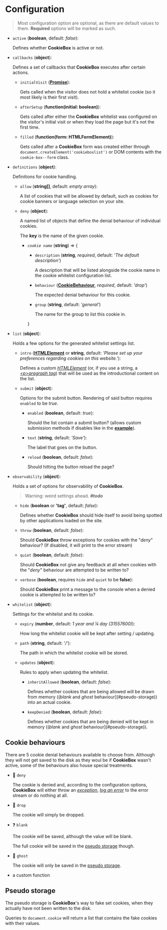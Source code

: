 # Configuration
>	Most configuration option are optional, as there are default values
	to them. **Required** options will be marked as such.

*	`active` (**boolean**, default: *false*):

	Defines whether **CookieBox** is active or not.

*	`callbacks` (**object**):

	Defines a set of callbacks that **CookieBox** executes after certain
	actions.

	*	`initialVisit` (**[Promise](https://developer.mozilla.org/docs/Web/JavaScript/Reference/Global_Objects/Promise)**):

		Gets called when the visitor does not hold a whitelist cookie
		(so it most likely is their first visit).
		
	*	`afterSetup` (**function(initial: boolean)**):

		Gets called after either the **CookieBox** whitelist was
		configured on the visitor's initial visit or when they load the
		page but it's not the first time.
		
	*	`filled` (**function(form: HTMLFormElement)**):

		Gets called after a **CookieBox** form was created either
		through `document.createElement('cookieboxlist')` or DOM
		contents with the `cookie-box--form` class.

*	`definitions` (**object**):

	Definitions for cookie handling.

	*	`allow` (**string[]**, default: *empty array*):

		A list of cookies that will be allowed by default, such as
		cookies for cookie banners or language selection on your site.

	*	`deny` (**object**):

		A named list of objects that define the denial behaviour of
		individual cookies.

		The **key** is the name of the given cookie.

		*	*`cookie name`* (**string**) => {

			*	`description` (**string**, *required*, default: *'The
				default description'*)

				A description that will be listed alongside the cookie
				name in the cookie whitelist configuration list.

			*	`behaviour` ([**CookieBehaviour**](#cookie-behaviours),
				*required*, default: *'drop'*)

				The expected denial behaviour for this cookie. 

			*	`group` (**string**, default: *'general'*)

				The name for the group to list this cookie in.

			}

*	`list` (**object**):

	Holds a few options for the generated whitelist settings list.

	*	`intro` ([**HTMLElement**](https://developer.mozilla.org/docs/Web/API/HTMLElement)
		or **string**, default: *'Please set up your preferences
		regarding cookies on this website.'*):

		Defines a custom [*HTMLElement*](https://developer.mozilla.org/docs/Web/API/HTMLElement)
		(or, if you use a string, a
		[*\<p>aragraph tag*](https://www.w3schools.com/tags/tag_p.asp))
		that will be used as the introductional content on the list.

	*	`submit` (**object**):

		Options for the submit button. Rendering of said button requires
		`enabled` to be *true*.

		*	`enabled` (**boolean**, default: *true*):

			Should the list contain a submit button? (allows custom
			submission methods if disables like in the
			[**example**](../example/index.html)).

		*	`text` (**string**, default: *'Save'*):

			The label that goes on the button.

		*	`reload` (**boolean**, default: *false*):

			Should hitting the button reload the page?

*	`observability` (**object**):

	Holds a set of options for observability of **CookieBox**.

	> Warning: weird settings ahead. ***#todo***

	*	`hide` (**boolean** or **'tag'**, default: *false*):

		Defines whether **CookieBox** should hide itself to avoid being
		spotted by other applications loaded on the site.
	*	`throw` (**boolean**, default: *false*):

		Should **CookieBox** throw exceptions for cookies with the
		"*deny*" behaviour? (If disabled, it will print to the error
		stream)
	*	`quiet` (**boolean**, default: *false*):

		Should **CookieBox** not give any feedback at all when cookies
		with the "*deny*" behaviour are attempted to be written to?
	*	`verbose` (**boolean**, requires `hide` and `quiet` to be
		**false**):

		Should **CookieBox** print a message to the console when a
		denied cookie is attempted to be written to?

*	`whitelist` (**object**):

	Settings for the whitelist and its cookie.

	*	`expiry` (**number**, default: *1 year and &frac14; day
		(31557600)*):

		How long the whitelist cookie will be kept after setting /
		updating.

	*	`path` (**string**, default: *'/'*):

		The path in which the whitelist cookie will be stored.

	*	`updates` (**object**):

		Rules to apply when updating the whitelist.

		*	`inheritAllowed` (**boolean**, default: *false*):
	
			Defines whether cookies that are being allowed will be drawn
			from memory ((*blank* and *ghost* behaviour](#pseudo-storage))
			into an actual cookie.
	
		*	`keepDenied` (**boolean**, default: *false*):
	
			Defines whether cookies that are being denied will be kept
			in memory ((*blank* and *ghost* behaviour](#pseudo-storage)).

## Cookie behaviours
There are 5 cookie denial behaviours available to choose from. Although
they will not get saved to the disk as they woul be if **CookieBox**
wasn't active, some of the behaviours also house special treatments.

*	🚫 `deny`

	The cookie is denied and, according to the configuration options,
	**CookieBox** will either throw an
	[*exception*](https://developer.mozilla.org/docs/Web/JavaScript/Reference/Statements/throw),
	[*log an error*](https://developer.mozilla.org/docs/Web/API/Console/error)
	to the error stream or do nothing at all.

*	🚮 `drop`

	The cookie will simply be dropped.

*	❓ `blank`

	The cookie *will* be saved, although the value will be blank.
	
	The full cookie will be saved in the
	[pseudo storage](#pseudo-storage) though.

*	👻 `ghost`

	The cookie will only be saved in the
	[pseudo storage](#pseudo-storage). 

*	a custom function

## Pseudo storage
The pseudo storage is **CookieBox**'s way to fake set cookies, when
they actually have not been written to the disk.

Queries to `document.cookie` will return a list that contains the fake
cookies with their values. 
